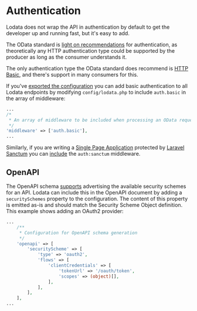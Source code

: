 # Authentication

Lodata does not wrap the API in authentication by default to get the developer up and running fast, but it's easy to add.

The OData standard is
[light on recommendations](https://docs.oasis-open.org/odata/odata/v4.01/os/part1-protocol/odata-v4.01-os-part1-protocol.html#sec_SecurityConsiderations)
for authentication, as theoretically any HTTP authentication type could be supported by the producer as long as the consumer understands it.

The only authentication type the OData standard does recommend is [HTTP Basic](https://tools.ietf.org/html/rfc7617),
and there's support in many consumers for this.

If you've [exported the configuration](/getting-started/configuration.md) you can add basic authentication to all
Lodata endpoints by modifying `config/lodata.php` to
include `auth.basic` in the array of middleware:

```php
...
/*
 * An array of middleware to be included when processing an OData request. Common middleware used would be to handle JWT authentication, or adding CORS headers.
 */
'middleware' => ['auth.basic'],
...
```

Similarly, if you are writing a [Single Page Application](https://laravel.com/docs/8.x/sanctum#how-it-works-spa-authentication)
protected by [Laravel Sanctum](https://laravel.com/docs/8.x/sanctum)
you can [include](https://laravel.com/docs/8.x/sanctum#protecting-spa-routes) the `auth:sanctum` middleware.

## OpenAPI

The OpenAPI schema [supports](https://swagger.io/specification/#security-scheme-object) advertising the available
security schemes for an API. Lodata can include this in the OpenAPI document by adding a `securitySchemes` property
to the configuration. The content of this property is emitted as-is and should match the Security Scheme Object
definition. This example shows adding an OAuth2 provider:

```php
...
    /**
     * Configuration for OpenAPI schema generation
     */
    'openapi' => [
        'securityScheme' => [
            'type' => 'oauth2',
            'flows' => [
                'clientCredentials' => [
                    'tokenUrl' => '/oauth/token',
                    'scopes' => (object)[],
                ],
            ],
        ],
    ],
...
```

